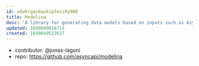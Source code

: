 ```yaml
---
id: odwhrgqx6qvkipfmzz0y966
title: Modelina
desc: 'A library for generating data models based on inputs such as AsyncAPI, OpenAPI, or JSON Schema documents. '
updated: 1699049616714
created: 1699049522627
---
```


- contributor: @jonas-lagoni
- repo: https://github.com/asyncapi/modelina